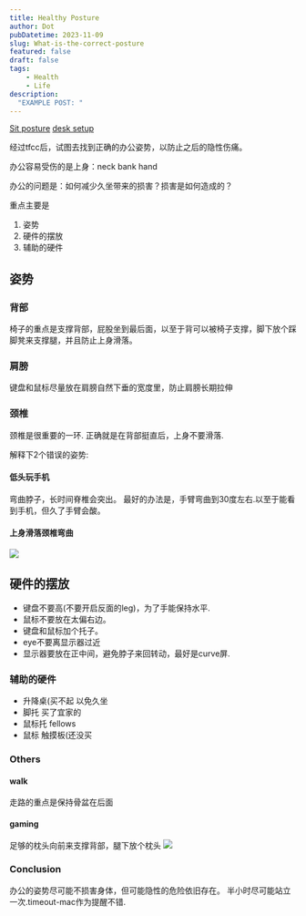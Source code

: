 ```yaml
---
title: Healthy Posture
author: Dot
pubDatetime: 2023-11-09
slug: What-is-the-correct-posture
featured: false
draft: false
tags:
    - Health
    - Life
description:
  "EXAMPLE POST: "
---
```


[Sit posture](https://www.youtube.com/watch?v=riD8Xt8r1MQ)
[desk setup](https://www.youtube.com/watch?v=Ree1CWifQTg)

经过tfcc后，试图去找到正确的办公姿势，以防止之后的隐性伤痛。

办公容易受伤的是上身：neck bank hand

办公的问题是：如何减少久坐带来的损害？损害是如何造成的？

重点主要是 
1. 姿势 
2. 硬件的摆放 
3. 辅助的硬件

## 姿势
### 背部
椅子的重点是支撑背部，屁股坐到最后面，以至于背可以被椅子支撑，脚下放个踩脚凳来支撑腿，并且防止上身滑落。

### 肩膀
键盘和鼠标尽量放在肩膀自然下垂的宽度里，防止肩膀长期拉伸

### 颈椎
颈椎是很重要的一环. 
正确就是在背部挺直后，上身不要滑落.

解释下2个错误的姿势:
#### 低头玩手机
弯曲脖子，长时间脊椎会突出。
最好的办法是，手臂弯曲到30度左右.以至于能看到手机，但久了手臂会酸。
#### 上身滑落颈椎弯曲
![](https://i.imgur.com/mK65m6w.png)

## 硬件的摆放 
- 键盘不要高(不要开启反面的leg)，为了手能保持水平.
- 鼠标不要放在太偏右边。
- 键盘和鼠标加个托子。
- eye不要离显示器过近
- 显示器要放在正中间，避免脖子来回转动，最好是curve屏.

### 辅助的硬件
- 升降桌(买不起
    以免久坐
- 脚托
    买了宜家的
- 鼠标托
    fellows
- 鼠标
    触摸板(还没买


### Others

#### walk
走路的重点是保持骨盆在后面

#### gaming
足够的枕头向前来支撑背部，腿下放个枕头
![](https://i.imgur.com/wQRyID6.png)
### Conclusion

办公的姿势尽可能不损害身体，但可能隐性的危险依旧存在。
半小时尽可能站立一次.timeout-mac作为提醒不错.









